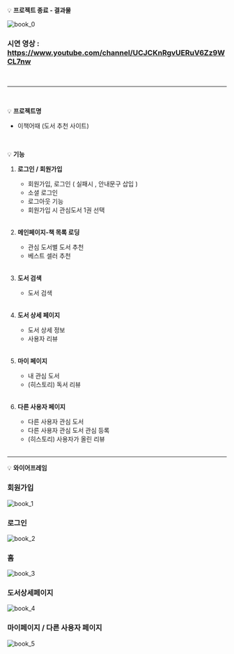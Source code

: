 💡 **프로젝트 종료 - 결과물**

![book_0](https://user-images.githubusercontent.com/53362965/185870570-11f9499e-091d-47f4-af1f-ddc9b082ce7b.png)

### 시연 영상 : https://www.youtube.com/channel/UCJCKnRgvUERuV6Zz9WCL7nw
<br>
<hr>
<br>

💡 **프로젝트명**


- 이책어때 (도서 추천 사이트)

<br>

💡 **기능**


1. **로그인 / 회원가입**
   - 회원가입, 로그인 ( 실패시 , 안내문구 삽입 )
    - 소셜 로그인
    - 로그아웃 기능
    - 회원가입 시 관심도서 1권 선택
    <br>
    
2. **메인페이지-책 목록 로딩**
    - 관심 도서별 도서 추천
    - 베스트 셀러 추천
    <br>
3. **도서 검색**  
    - 도서 검색
    <br>
4. **도서 상세 페이지**
    - 도서 상세 정보
    - 사용자 리뷰
    <br>
5. **마이 페이지**
    - 내 관심 도서
    - (히스토리) 독서 리뷰
    <br>
6. **다른 사용자 페이지**
    - 다른 사용자 관심 도서
    - 다른 사용자 관심 도서 관심 등록
    - (히스토리) 사용자가 올린 리뷰
    <br>

---


💡 **와이어프레임**

### 회원가입 
![book_1](https://user-images.githubusercontent.com/53362965/185869428-4fddd3c4-a9de-4d3e-8802-c851c7662155.png)

### 로그인 
![book_2](https://user-images.githubusercontent.com/53362965/185869440-7388c6c8-e227-4478-aa4d-b8711067701a.png)

### 홈
![book_3](https://user-images.githubusercontent.com/53362965/185869447-106a72ae-31c9-4e8b-827c-e9a913c8b7e8.png)

### 도서상세페이지 
![book_4](https://user-images.githubusercontent.com/53362965/185869451-07f01ec6-8f37-4337-bacb-754a20ea3453.png)

### 마이페이지 / 다른 사용자 페이지
![book_5](https://user-images.githubusercontent.com/53362965/185869480-018856fe-327f-4d21-8e5b-f7c3220decd7.png)


